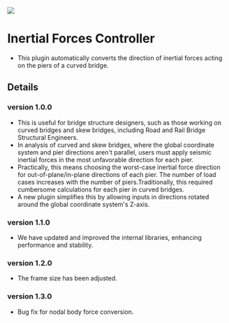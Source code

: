 ![](https://hubs.ly/Q02hxwLC0)

# Inertial Forces Controller

- This plugin automatically converts the direction of inertial forces acting on the piers of a curved bridge.

## Details

### version 1.0.0

- This is useful for bridge structure designers, such as those working on curved bridges and skew bridges, including Road and Rail Bridge Structural Engineers.
- In analysis of curved and skew bridges, where the global coordinate system and pier directions aren't parallel, users must apply seismic inertial forces in the most unfavorable direction for each pier.
- Practically, this means choosing the worst-case inertial force direction for out-of-plane/in-plane directions of each pier. The number of load cases increases with the number of piers.Traditionally, this required cumbersome calculations for each pier in curved bridges.
- A new plugin simplifies this by allowing inputs in directions rotated around the global coordinate system's Z-axis.

### version 1.1.0

- We have updated and improved the internal libraries, enhancing performance and stability.

### version 1.2.0

- The frame size has been adjusted.

### version 1.3.0

- Bug fix for nodal body force conversion.